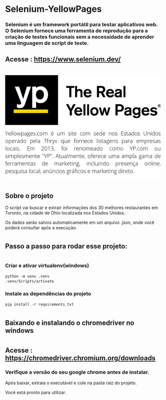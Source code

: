 # Selenium-YellowPages

### Selenium é um framework portátil para testar aplicativos web. O Selenium fornece uma ferramenta de reprodução para a criação de testes funcionais sem a necessidade de aprender uma linguagem de script de teste.

## Acesse : https://www.selenium.dev/
#
![Logo do Markdown](img/about_yellow_pages.jpg)
#
## Sobre o projeto

<p>O script vai buscar e extrair informações dos 30 melhores restaurantes em Toronto, na cidade de Ohio localizada nos Estados Unidos.</p>

<p>Os dados serão salvos automaticamente em um arquivo .json, onde você poderá consultar após a execução.</p>

#
## Passo a passo para rodar esse projeto:
#
### Criar e ativar virtualenv(windows)
```console
python -m venv .venv
.venv/Scripts/activate
```
### Instale as dependências do projeto
```console
pip install -r requirements.txt
```
#
## Baixando e instalando o chromedriver no windows
#
## Acesse : https://chromedriver.chromium.org/downloads

### Verifique a versão do seu google chrome antes de instalar.
<p>Após baixar, extraia o executável e cole na pasta raiz do projeto.</p>

<p>Você está pronto para utilizar.</p>
